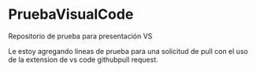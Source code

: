 # PruebaVisualCode

Repositorio de prueba para presentación VS

Le estoy agregando lineas de prueba para una solicitud de pull con el uso de la extension de vs code githubpull request.
